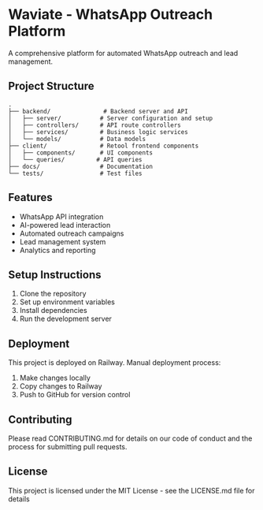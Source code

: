 # Waviate - WhatsApp Outreach Platform

A comprehensive platform for automated WhatsApp outreach and lead management.

## Project Structure

```
.
├── backend/               # Backend server and API
│   ├── server/           # Server configuration and setup
│   ├── controllers/      # API route controllers
│   ├── services/         # Business logic services
│   └── models/           # Data models
├── client/               # Retool frontend components
│   ├── components/       # UI components
│   └── queries/         # API queries
├── docs/                 # Documentation
└── tests/                # Test files
```

## Features

- WhatsApp API integration
- AI-powered lead interaction
- Automated outreach campaigns
- Lead management system
- Analytics and reporting

## Setup Instructions

1. Clone the repository
2. Set up environment variables
3. Install dependencies
4. Run the development server

## Deployment

This project is deployed on Railway. Manual deployment process:
1. Make changes locally
2. Copy changes to Railway
3. Push to GitHub for version control

## Contributing

Please read CONTRIBUTING.md for details on our code of conduct and the process for submitting pull requests.

## License

This project is licensed under the MIT License - see the LICENSE.md file for details 
